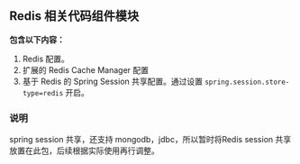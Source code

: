 ## Redis 相关代码组件模块

**包含以下内容：**

1. Redis 配置。
2. 扩展的 Redis Cache Manager 配置
3. 基于 Redis 的 Spring Session 共享配置。通过设置 `spring.session.store-type=redis` 开启。

### 说明

spring session 共享，还支持 mongodb，jdbc，所以暂时将Redis session 共享放置在此包，后续根据实际使用再行调整。